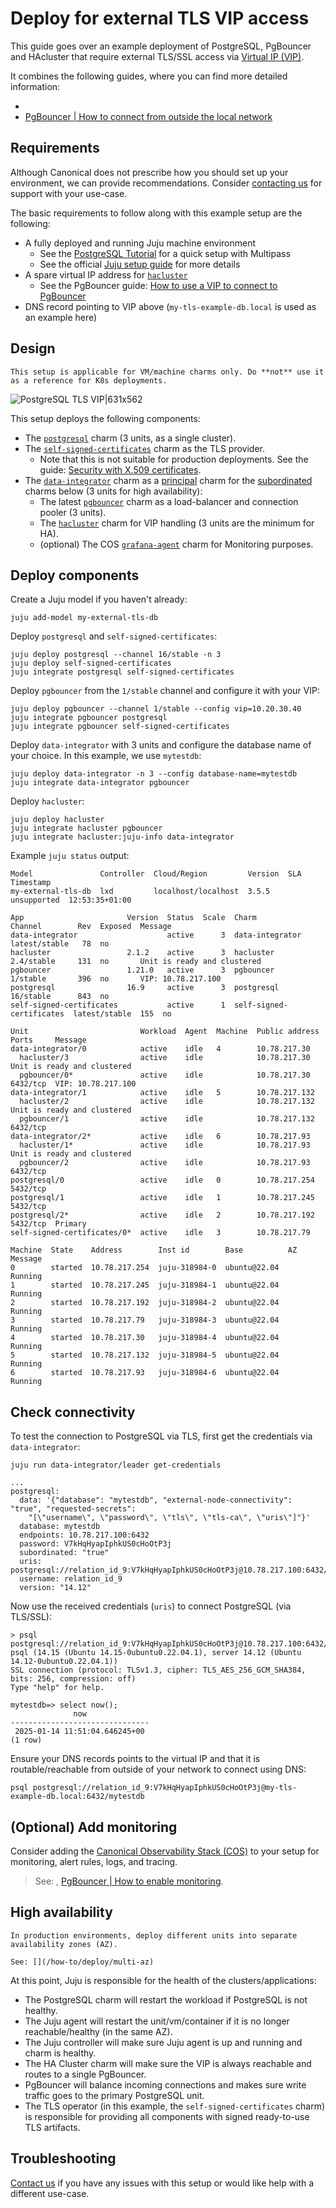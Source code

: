 # Deploy for external TLS VIP access

This guide goes over an example deployment of PostgreSQL, PgBouncer and HAcluster that require external TLS/SSL access via [Virtual IP (VIP)](https://en.wikipedia.org/wiki/Virtual_IP_address).   

It combines the following guides, where you can find more detailed information:
* [](/how-to/external-network-access)
* [PgBouncer | How to connect from outside the local network](https://charmhub.io/pgbouncer/docs/h-external-access?channel=1/stable)

## Requirements

Although Canonical does not prescribe how you should set up your environment, we can provide recommendations. Consider [contacting us](/reference/contacts) for support with your use-case.

The basic requirements to follow along with this example setup are the following:

* A fully deployed and running Juju machine environment
  * See the [PostgreSQL Tutorial](/tutorial/index) for a quick setup with Multipass
  * See the official [Juju setup guide](https://juju.is/docs/juju/tutorial#set-up-juju) for more details
* A spare virtual IP address for [`hacluster`](https://discourse.charmhub.io/t/pgbouncer-how-to-externally-access/15741)
  * See the PgBouncer guide: [How to use a VIP to connect to PgBouncer](https://charmhub.io/pgbouncer/docs/h-external-access?channel=1/stable)
* DNS record pointing to VIP above (`my-tls-example-db.local` is used as an example here)

## Design

```{caution}
This setup is applicable for VM/machine charms only. Do **not** use it as a reference for K8s deployments.
```

![PostgreSQL TLS VIP|631x562](tls-vip-setup.png)

This setup deploys the following components:

* The [`postgresql`](https://charmhub.io/postgresql) charm (3 units, as a single cluster).
* The [`self-signed-certificates`](https://charmhub.io/self-signed-certificates) charm as the TLS provider. 
  * Note that this is not suitable for production deployments. See the guide: [Security with X.509 certificates](https://charmhub.io/topics/security-with-x-509-certificates).
* The [`data-integrator`](https://charmhub.io/data-integrator) charm as a [principal](https://documentation.ubuntu.com/juju/3.6/reference/charm/#principal-charm) charm for the [subordinated](https://documentation.ubuntu.com/juju/3.6/reference/charm/#subordinate-charm) charms below (3 units for high availability):
  * The latest [`pgbouncer`](https://charmhub.io/pgbouncer?channel=1/stable) charm as a load-balancer and connection pooler (3 units).
  * The [`hacluster`](https://charmhub.io/hacluster) charm for VIP handling (3 units are the minimum for HA).
  * (optional) The COS [`grafana-agent`](https://charmhub.io/grafana-agent) charm for Monitoring purposes.

## Deploy components

Create a Juju model if you haven't already:

```text
juju add-model my-external-tls-db
```

Deploy `postgresql` and `self-signed-certificates`:

```text
juju deploy postgresql --channel 16/stable -n 3
juju deploy self-signed-certificates
juju integrate postgresql self-signed-certificates
```

Deploy `pgbouncer` from the `1/stable` channel and configure it with your VIP:

```text
juju deploy pgbouncer --channel 1/stable --config vip=10.20.30.40
juju integrate pgbouncer postgresql
juju integrate pgbouncer self-signed-certificates
```

Deploy `data-integrator` with 3 units and configure the database name of your choice. In this example, we use `mytestdb`:

```text
juju deploy data-integrator -n 3 --config database-name=mytestdb
juju integrate data-integrator pgbouncer
```

Deploy `hacluster`:

```text
juju deploy hacluster
juju integrate hacluster pgbouncer
juju integrate hacluster:juju-info data-integrator
```

Example `juju status` output:
```text
Model               Controller  Cloud/Region         Version  SLA          Timestamp
my-external-tls-db  lxd         localhost/localhost  3.5.5    unsupported  12:53:35+01:00

App                       Version  Status  Scale  Charm                     Channel        Rev  Exposed  Message
data-integrator                    active      3  data-integrator           latest/stable   78  no       
hacluster                 2.1.2    active      3  hacluster                 2.4/stable     131  no       Unit is ready and clustered
pgbouncer                 1.21.0   active      3  pgbouncer                 1/stable       396  no       VIP: 10.78.217.100
postgresql                16.9     active      3  postgresql                16/stable      843  no       
self-signed-certificates           active      1  self-signed-certificates  latest/stable  155  no       

Unit                         Workload  Agent  Machine  Public address  Ports     Message
data-integrator/0            active    idle   4        10.78.217.30              
  hacluster/3                active    idle            10.78.217.30              Unit is ready and clustered
  pgbouncer/0*               active    idle            10.78.217.30    6432/tcp  VIP: 10.78.217.100
data-integrator/1            active    idle   5        10.78.217.132             
  hacluster/2                active    idle            10.78.217.132             Unit is ready and clustered
  pgbouncer/1                active    idle            10.78.217.132   6432/tcp  
data-integrator/2*           active    idle   6        10.78.217.93              
  hacluster/1*               active    idle            10.78.217.93              Unit is ready and clustered
  pgbouncer/2                active    idle            10.78.217.93    6432/tcp  
postgresql/0                 active    idle   0        10.78.217.254   5432/tcp  
postgresql/1                 active    idle   1        10.78.217.245   5432/tcp  
postgresql/2*                active    idle   2        10.78.217.192   5432/tcp  Primary
self-signed-certificates/0*  active    idle   3        10.78.217.79              

Machine  State    Address        Inst id        Base          AZ  Message
0        started  10.78.217.254  juju-318984-0  ubuntu@22.04      Running
1        started  10.78.217.245  juju-318984-1  ubuntu@22.04      Running
2        started  10.78.217.192  juju-318984-2  ubuntu@22.04      Running
3        started  10.78.217.79   juju-318984-3  ubuntu@22.04      Running
4        started  10.78.217.30   juju-318984-4  ubuntu@22.04      Running
5        started  10.78.217.132  juju-318984-5  ubuntu@22.04      Running
6        started  10.78.217.93   juju-318984-6  ubuntu@22.04      Running
```

## Check connectivity

To test the connection to PostgreSQL via TLS, first get the credentials via `data-integrator`:

```text
juju run data-integrator/leader get-credentials
```

```text                                                                                                                                                                                      
...
postgresql:                                                                                                                                                                                                                                             
  data: '{"database": "mytestdb", "external-node-connectivity": "true", "requested-secrets":                                                                                                                                                            
    "[\"username\", \"password\", \"tls\", \"tls-ca\", \"uris\"]"}'                                                                                                                                                                                     
  database: mytestdb                                                                                                                                                                                                                                    
  endpoints: 10.78.217.100:6432                                                                                                                                                                                                                         
  password: V7kHqHyapIphkUS0cHoOtP3j                                                                                                                                                                                                                    
  subordinated: "true"                                                                                                                                                                                                                                  
  uris: postgresql://relation_id_9:V7kHqHyapIphkUS0cHoOtP3j@10.78.217.100:6432/mytestdb                                                                                                                                                                 
  username: relation_id_9                                                                                                                                                                                                                               
  version: "14.12"     
```

Now use the received credentials (`uris`) to connect PostgreSQL (via TLS/SSL):

```text
> psql postgresql://relation_id_9:V7kHqHyapIphkUS0cHoOtP3j@10.78.217.100:6432/mytestdb
psql (14.15 (Ubuntu 14.15-0ubuntu0.22.04.1), server 14.12 (Ubuntu 14.12-0ubuntu0.22.04.1))
SSL connection (protocol: TLSv1.3, cipher: TLS_AES_256_GCM_SHA384, bits: 256, compression: off)
Type "help" for help.

mytestdb=> select now();
              now              
-------------------------------
 2025-01-14 11:51:04.646245+00
(1 row)
```

Ensure your DNS records points to the virtual IP and that it is routable/reachable from outside of your network to connect using DNS:

```text
psql postgresql://relation_id_9:V7kHqHyapIphkUS0cHoOtP3j@my-tls-example-db.local:6432/mytestdb
```

## (Optional) Add monitoring

Consider adding the [Canonical Observability Stack (COS)](https://charmhub.io/topics/canonical-observability-stack) to your setup for monitoring, alert rules, logs, and tracing.

>See: [](/how-to/monitoring-cos/enable-monitoring), [PgBouncer | How to enable monitoring](https://discourse.charmhub.io/t/pgbouncer-how-to-enable-monitoring/12308).

## High availability

```{caution}
In production environments, deploy different units into separate availability zones (AZ).

See: [](/how-to/deploy/multi-az)
```

At this point, Juju is responsible for the health of the clusters/applications:
* The PostgreSQL charm will restart the workload if PostgreSQL is not healthy.
* The Juju agent will restart the unit/vm/container if it is no longer reachable/healthy (in the same AZ).
* The Juju controller will make sure Juju agent is up and running and charm is healthy.
* The HA Cluster charm will make sure the VIP is always reachable and routes to a single PgBouncer.
* PgBouncer will balance incoming connections and makes sure write traffic goes to the primary PostgreSQL unit.
* The TLS operator (in this example, the `self-signed-certificates` charm) is responsible for providing all components with signed ready-to-use TLS artifacts.

## Troubleshooting

[Contact us](/reference/contacts) if you have any issues with this setup or would like help with a different use-case.